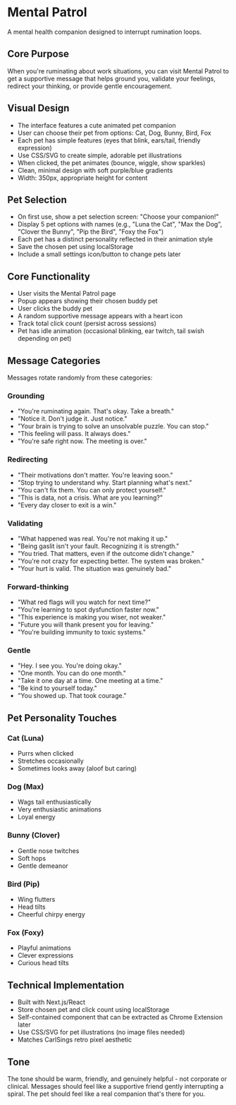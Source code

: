 # Mental Patrol

A mental health companion designed to interrupt rumination loops.

## Core Purpose

When you're ruminating about work situations, you can visit Mental Patrol to get a supportive message that helps ground you, validate your feelings, redirect your thinking, or provide gentle encouragement.

## Visual Design

- The interface features a cute animated pet companion
- User can choose their pet from options: Cat, Dog, Bunny, Bird, Fox
- Each pet has simple features (eyes that blink, ears/tail, friendly expression)
- Use CSS/SVG to create simple, adorable pet illustrations
- When clicked, the pet animates (bounce, wiggle, show sparkles)
- Clean, minimal design with soft purple/blue gradients
- Width: 350px, appropriate height for content

## Pet Selection

- On first use, show a pet selection screen: "Choose your companion!"
- Display 5 pet options with names (e.g., "Luna the Cat", "Max the Dog", "Clover the Bunny", "Pip the Bird", "Foxy the Fox")
- Each pet has a distinct personality reflected in their animation style
- Save the chosen pet using localStorage
- Include a small settings icon/button to change pets later

## Core Functionality

- User visits the Mental Patrol page
- Popup appears showing their chosen buddy pet
- User clicks the buddy pet
- A random supportive message appears with a heart icon
- Track total click count (persist across sessions)
- Pet has idle animation (occasional blinking, ear twitch, tail swish depending on pet)

## Message Categories

Messages rotate randomly from these categories:

### Grounding
- "You're ruminating again. That's okay. Take a breath."
- "Notice it. Don't judge it. Just notice."
- "Your brain is trying to solve an unsolvable puzzle. You can stop."
- "This feeling will pass. It always does."
- "You're safe right now. The meeting is over."

### Redirecting
- "Their motivations don't matter. You're leaving soon."
- "Stop trying to understand why. Start planning what's next."
- "You can't fix them. You can only protect yourself."
- "This is data, not a crisis. What are you learning?"
- "Every day closer to exit is a win."

### Validating
- "What happened was real. You're not making it up."
- "Being gaslit isn't your fault. Recognizing it is strength."
- "You tried. That matters, even if the outcome didn't change."
- "You're not crazy for expecting better. The system was broken."
- "Your hurt is valid. The situation was genuinely bad."

### Forward-thinking
- "What red flags will you watch for next time?"
- "You're learning to spot dysfunction faster now."
- "This experience is making you wiser, not weaker."
- "Future you will thank present you for leaving."
- "You're building immunity to toxic systems."

### Gentle
- "Hey. I see you. You're doing okay."
- "One month. You can do one month."
- "Take it one day at a time. One meeting at a time."
- "Be kind to yourself today."
- "You showed up. That took courage."

## Pet Personality Touches

### Cat (Luna)
- Purrs when clicked
- Stretches occasionally
- Sometimes looks away (aloof but caring)

### Dog (Max)
- Wags tail enthusiastically
- Very enthusiastic animations
- Loyal energy

### Bunny (Clover)
- Gentle nose twitches
- Soft hops
- Gentle demeanor

### Bird (Pip)
- Wing flutters
- Head tilts
- Cheerful chirpy energy

### Fox (Foxy)
- Playful animations
- Clever expressions
- Curious head tilts

## Technical Implementation

- Built with Next.js/React
- Store chosen pet and click count using localStorage
- Self-contained component that can be extracted as Chrome Extension later
- Use CSS/SVG for pet illustrations (no image files needed)
- Matches CarlSings retro pixel aesthetic

## Tone

The tone should be warm, friendly, and genuinely helpful - not corporate or clinical. Messages should feel like a supportive friend gently interrupting a spiral. The pet should feel like a real companion that's there for you.
